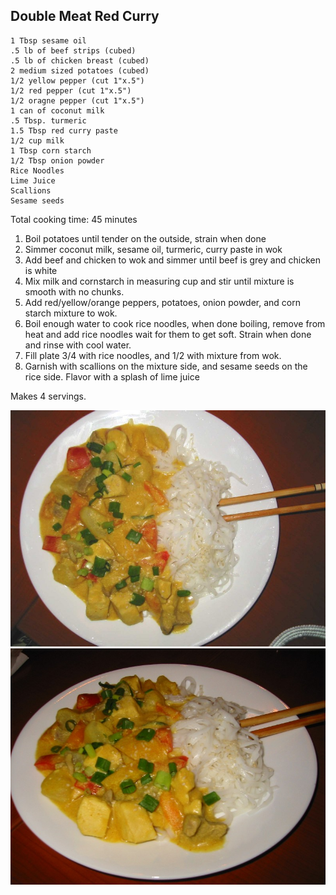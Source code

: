 Double Meat Red Curry 
--------------------------

    1 Tbsp sesame oil
    .5 lb of beef strips (cubed)
    .5 lb of chicken breast (cubed)
    2 medium sized potatoes (cubed)
    1/2 yellow pepper (cut 1"x.5")
    1/2 red pepper (cut 1"x.5")
    1/2 oragne pepper (cut 1"x.5")
    1 can of coconut milk
    .5 Tbsp. turmeric
    1.5 Tbsp red curry paste
    1/2 cup milk
    1 Tbsp corn starch
    1/2 Tbsp onion powder
    Rice Noodles
    Lime Juice
    Scallions
    Sesame seeds

Total cooking time: 45 minutes

1. Boil potatoes until tender on the outside, strain when done
2. Simmer coconut milk, sesame oil, turmeric, curry paste in wok
3. Add beef and chicken to wok and simmer until beef is grey and chicken is white
4. Mix milk and cornstarch in measuring cup and stir until mixture is smooth with no chunks.
5. Add red/yellow/orange peppers, potatoes, onion powder, and corn starch mixture to wok.
6. Boil enough water to cook rice noodles, when done boiling, remove from heat and add rice noodles
   wait for them to get soft. Strain when done and rinse with cool water.
7. Fill plate 3/4 with rice noodles, and 1/2 with mixture from wok.
8. Garnish with scallions on the mixture side, and sesame seeds on the rice side. Flavor with a splash of lime juice

Makes 4 servings.

![Picture 1](picture1.jpg "Picture 1")
![Picture 2](picture2.jpg "Picture 2")
